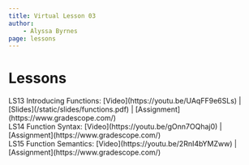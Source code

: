 ```yaml
---
title: Virtual Lesson 03
author:
    - Alyssa Byrnes
page: lessons
---
```


# Lessons
<div class="box link-page m-2 p-4">

<div class="plan Class"><span class="kind">LS13 </span>
<span class="title">Introducing Functions:</span>
[Video](https://youtu.be/UAqFF9e6SLs) | [Slides](/static/slides/functions.pdf) | [Assignment](https://www.gradescope.com/)
</div>

<div class="plan Class"><span class="kind">LS14 </span>
<span class="title">Function Syntax:</span>
[Video](https://youtu.be/gOnn7OQhaj0) | [Assignment](https://www.gradescope.com/)
</div>

<div class="plan Class"><span class="kind">LS15 </span>
<span class="title">Function Semantics:</span>
[Video](https://youtu.be/2RnI4bYMZww) | [Assignment](https://www.gradescope.com/)
</div>

</div>

